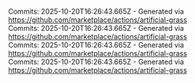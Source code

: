 Commits: 2025-10-20T16:26:43.665Z - Generated via https://github.com/marketplace/actions/artificial-grass
<br>
Commits: 2025-10-20T16:26:43.665Z - Generated via https://github.com/marketplace/actions/artificial-grass
<br>
Commits: 2025-10-20T16:26:43.665Z - Generated via https://github.com/marketplace/actions/artificial-grass
<br>
Commits: 2025-10-20T16:26:43.665Z - Generated via https://github.com/marketplace/actions/artificial-grass
<br>
